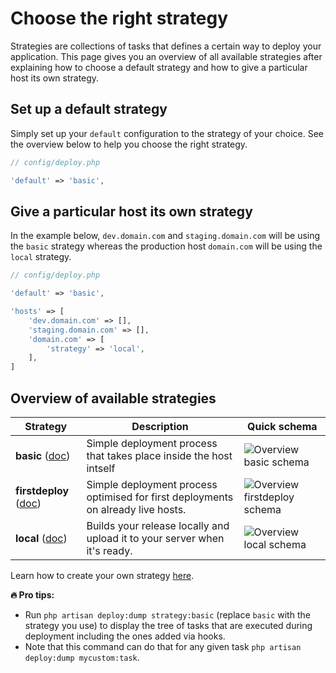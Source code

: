 # Choose the right strategy

Strategies are collections of tasks that defines a certain way to deploy your application. This page gives you an overview of all available strategies after explaining how to choose a default strategy and how to give a particular host its own strategy.

## Set up a default strategy

Simply set up your `default` configuration to the strategy of your choice. See the overview below to help you choose the right strategy.

```php
// config/deploy.php

'default' => 'basic',
```

## Give a particular host its own strategy

In the example below, `dev.domain.com` and `staging.domain.com` will be using the `basic` strategy whereas the production host `domain.com` will be using the `local` strategy.

```php
// config/deploy.php

'default' => 'basic',

'hosts' => [
    'dev.domain.com' => [],
    'staging.domain.com' => [],  
    'domain.com' => [
        'strategy' => 'local',
    ],  
]
```

## Overview of available strategies

| Strategy | Description | Quick schema |
| - | - | - |
| **basic** ([doc](strategy-basic.md)) | Simple deployment process that takes place inside the host intself | ![Overview basic schema](https://user-images.githubusercontent.com/3642397/38679147-4369458c-3e63-11e8-8888-e062dcbbff09.png) |
| **firstdeploy** ([doc](strategy-first-deploy.md)) | Simple deployment process optimised for first deployments on already live hosts. | ![Overview firstdeploy schema](https://user-images.githubusercontent.com/3642397/38944793-069f46f2-4335-11e8-9b89-4c9e11e885a4.png) |
| **local** ([doc](strategy-local.md)) | Builds your release locally and upload it to your server when it's ready. | ![Overview local schema](https://user-images.githubusercontent.com/3642397/38679148-43898e82-3e63-11e8-9810-3d5d81116a2a.png) |

Learn how to create your own strategy [here](overview-strategy-create.md).

**:fire: Pro tips:**
* Run `php artisan deploy:dump strategy:basic` (replace `basic` with the strategy you use) to display the tree of tasks that are executed during deployment including the ones added via hooks.
* Note that this command can do that for any given task `php artisan deploy:dump mycustom:task`.
